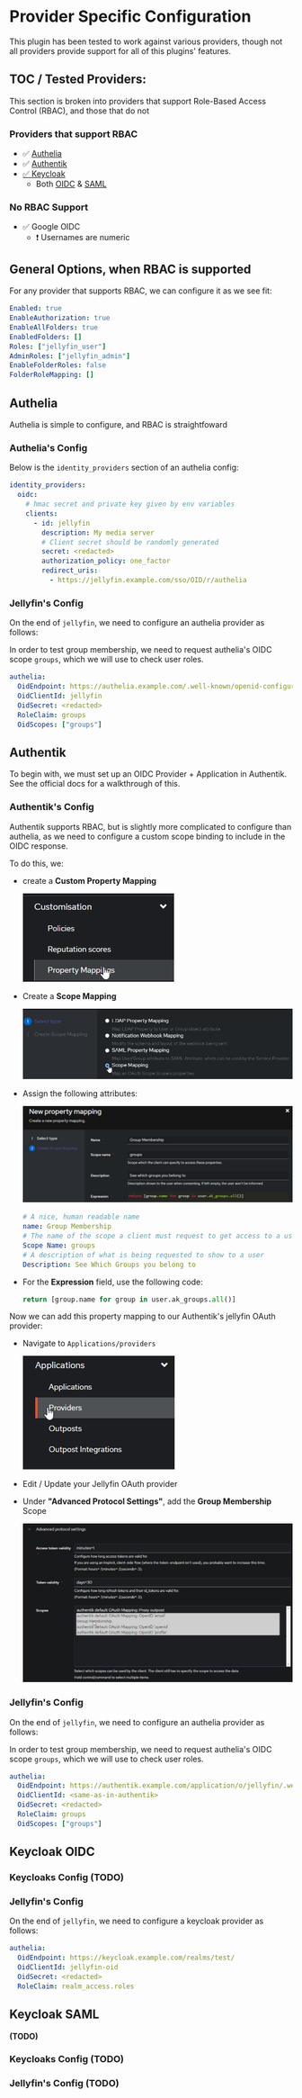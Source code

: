 # Provider Specific Configuration

This plugin has been tested to work against various providers, though not all providers provide support for all of this plugins' features.

## TOC / Tested Providers:

This section is broken into providers that support Role-Based Access Control (RBAC), and those that do not

### Providers that support RBAC

- ✅ [Authelia](#authelia)
- ✅ [Authentik](#authentik)
- [✅ Keycloak](#keycloak-oidc)
  - Both [OIDC](#keycloak-oidc) & [SAML](#keycloak-saml)

### No RBAC Support

- ✅ Google OIDC
  - ❗ Usernames are numeric

## General Options, when RBAC is supported

For any provider that supports RBAC, we can configure it as we see fit:

```yaml
Enabled: true
EnableAuthorization: true
EnableAllFolders: true
EnabledFolders: []
Roles: ["jellyfin_user"]
AdminRoles: ["jellyfin_admin"]
EnableFolderRoles: false
FolderRoleMapping: []
```

## Authelia

Authelia is simple to configure, and RBAC is straightfoward

### Authelia's Config

Below is the `identity_providers` section of an authelia config:

```yaml
identity_providers:
  oidc:
    # hmac secret and private key given by env variables
    clients:
      - id: jellyfin
        description: My media server
        # Client secret should be randomly generated
        secret: <redacted>
        authorization_policy: one_factor
        redirect_uris:
          - https://jellyfin.example.com/sso/OID/r/authelia
```

### Jellyfin's Config

On the end of `jellyfin`, we need to configure an authelia provider as follows:

In order to test group membership, we need to request authelia's OIDC scope `groups`,
which we will use to check user roles.

```yaml
authelia:
  OidEndpoint: https://authelia.example.com/.well-known/openid-configuration/
  OidClientId: jellyfin
  OidSecret: <redacted>
  RoleClaim: groups
  OidScopes: ["groups"]
```

## Authentik

To begin with, we must set up an OIDC Provider + Application in Authentik. See the official docs for a walkthrough of this.

### Authentik's Config

Authentik supports RBAC, but is slightly more complicated to configure than authelia, as we need to configure a custom scope binding to include in the OIDC response.

To do this, we:

- create a **Custom Property Mapping**

  ![image](img/authentik-config-01.jpg)

- Create a **Scope Mapping**

  ![image](img/authentik-config-02.jpg)

- Assign the following attributes:

  ![image](img/authentik-config-03.jpg)

  ```yaml
  # A nice, human readable name
  name: Group Membership
  # The name of the scope a client must request to get access to a user's groups
  Scope Name: groups
  # A description of what is being requested to show to a user
  Description: See Which Groups you belong to
  ```

- For the **Expression** field, use the following code:
  ```python
  return [group.name for group in user.ak_groups.all()]
  ```

Now we can add this property mapping to our Authentik's jellyfin OAuth provider:

- Navigate to `Applications/providers`

  ![image](img/authentik-config-04.jpg)

- Edit / Update your Jellyfin OAuth provider
- Under **"Advanced Protocol Settings"**, add the **Group Membership** Scope

  ![image](img/authentik-config-05.jpg)

### Jellyfin's Config

On the end of `jellyfin`, we need to configure an authelia provider as follows:

In order to test group membership, we need to request authelia's OIDC scope `groups`,
which we will use to check user roles.

```yaml
authelia:
  OidEndpoint: https://authentik.example.com/application/o/jellyfin/.well-known/openid-configuration/
  OidClientId: <same-as-in-authentik>
  OidSecret: <redacted>
  RoleClaim: groups
  OidScopes: ["groups"]
```

## Keycloak OIDC

### Keycloaks Config (TODO)

### Jellyfin's Config

On the end of `jellyfin`, we need to configure a keycloak provider as follows:

```yaml
authelia:
  OidEndpoint: https://keycloak.example.com/realms/test/
  OidClientId: jellyfin-oid
  OidSecret: <redacted>
  RoleClaim: realm_access.roles
```

## Keycloak SAML

**(TODO)**

### Keycloaks Config (TODO)

### Jellyfin's Config (TODO)
